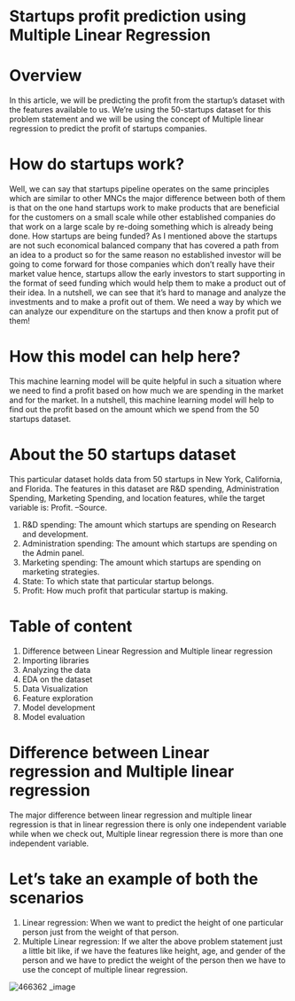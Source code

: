 
# Startups profit prediction using Multiple Linear Regression
# Overview
In this article, we will be predicting the profit from the startup’s dataset with the features available to us. We’re using the 50-startups dataset for this problem statement and we will be using the concept of Multiple linear regression to predict the profit of startups companies.

# How do startups work?
Well, we can say that startups pipeline operates on the same principles which are similar to other MNCs the major difference between both of them is that on the one hand startups work to make products that are beneficial for the customers on a small scale while other established companies do that work on a large scale by re-doing something which is already being done.
How startups are being funded?
As I mentioned above the startups are not such economical balanced company that has covered a path from an idea to a product so for the same reason no established investor will be going to come forward for those companies which don’t really have their market value hence, startups allow the early investors to start supporting in the format of seed funding which would help them to make a product out of their idea. In a nutshell, we can see that it’s hard to manage and analyze the investments and to make a profit out of them.
We need a way by which we can analyze our expenditure on the startups and then know a profit put of them!

# How this model can help here?
 This machine learning model will be quite helpful in such a situation where we need to find a profit based on how much we are spending in the market and for the market. In a  nutshell, this machine learning model will help to find out the profit based on the amount which we spend from the 50 startups dataset.

# About the 50 startups dataset
This particular dataset holds data from 50 startups in New York, California, and Florida. The features in this dataset are R&D spending, Administration Spending, Marketing Spending, and location features, while the target variable is: Profit. –Source.

1. R&D spending: The amount which startups are spending on Research and development.
2. Administration spending: The amount which startups are spending on the Admin panel.
3. Marketing spending: The amount which startups are spending on marketing strategies.
4. State: To which state that particular startup belongs.
5. Profit: How much profit that particular startup is making.
# Table of content
1. Difference between Linear Regression and Multiple linear regression
2. Importing libraries
3. Analyzing the data
4. EDA on the dataset
1. Data Visualization
2. Feature exploration
5. Model development
6. Model evaluation
# Difference between Linear regression and Multiple linear regression
The major difference between linear regression and multiple linear regression is that in linear regression there is only one independent variable while when we check out, Multiple linear regression there is more than one independent variable.

# Let’s take an example of both the scenarios

1. Linear regression: When we want to predict the height of one particular person just from the weight of that person.
2. Multiple Linear regression: If we alter the above problem statement just a little bit like, if we have the features like height, age, and gender of the person and we have to predict the weight of the person then we have to use the concept of multiple linear regression.

![466362 _image](https://user-images.githubusercontent.com/76897778/156865725-c8511a41-f455-443f-bc42-31d7180a9ac2.png)

